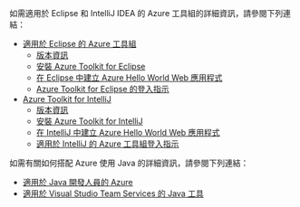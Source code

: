 如需適用於 Eclipse 和 IntelliJ IDEA 的 Azure 工具組的詳細資訊，請參閱下列連結：

* [適用於 Eclipse 的 Azure 工具組](../eclipse/azure-toolkit-for-eclipse.md) 
  * [版本資訊](https://github.com/Microsoft/azure-tools-for-java/releases) 
  * [安裝 Azure Toolkit for Eclipse](../eclipse/azure-toolkit-for-eclipse-installation.md) 
  * [在 Eclipse 中建立 Azure Hello World Web 應用程式](../eclipse/azure-toolkit-for-eclipse-create-hello-world-web-app.md) 
  * [Azure Toolkit for Eclipse 的登入指示](../eclipse/azure-toolkit-for-eclipse-sign-in-instructions.md) 
* [Azure Toolkit for IntelliJ](../intellij/azure-toolkit-for-intellij.md) 
  * [版本資訊](https://github.com/Microsoft/azure-tools-for-java/releases) 
  * [安裝 Azure Toolkit for IntelliJ](../intellij/azure-toolkit-for-intellij-installation.md) 
  * [在 IntelliJ 中建立 Azure Hello World Web 應用程式](../intellij/azure-toolkit-for-intellij-create-hello-world-web-app.md) 
  * [適用於 IntelliJ 的 Azure 工具組登入指示](../intellij/azure-toolkit-for-intellij-sign-in-instructions.md) 

如需有關如何搭配 Azure 使用 Java 的詳細資訊，請參閱下列連結： 

* [適用於 Java 開發人員的 Azure](https://docs.microsoft.com/java/azure/) 
* [適用於 Visual Studio Team Services 的 Java 工具](https://java.visualstudio.com/) 
<!-- TODO: Add URLs for Java in VSCode here --> 
